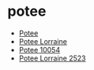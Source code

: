 # potee

 * [Potee](../../index/p/potee-10054.json)
 * [Potee Lorraine](../../index/p/potee-lorraine-2523.json)
 * [Potee 10054](../../index/p/potee-10054.json)
 * [Potee Lorraine 2523](../../index/p/potee-lorraine-2523.json)
